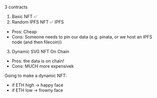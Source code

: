 3 contracts

1. Basic NFT ✅
2. Random IPFS NFT ✅
IPFS
- Pros: Cheap
- Cons: Someone needs to pin our data (e.g. pinata, or we host an IPFS node (and then filecoin))
3. Dynamic SVG NFT
On Chain
- Pros: the data is on chain!
- Cons: MUCH more expensivek

Going to make a dynamic NFT:
- if ETH high -> happy face
- if ETH low -> frowny face